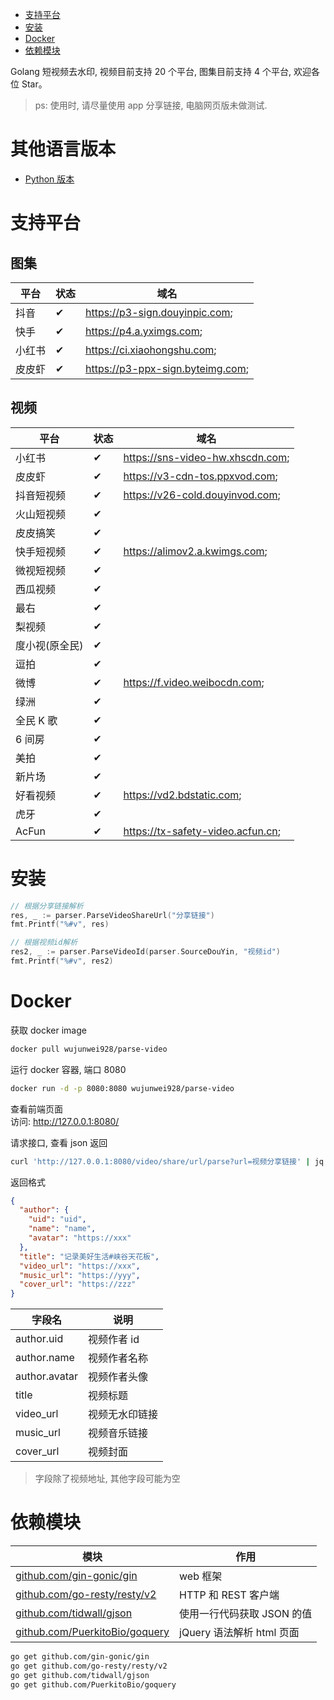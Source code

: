 - [支持平台](#支持平台)
- [安装](#安装)
- [Docker](#docker)
- [依赖模块](#依赖模块)

Golang 短视频去水印, 视频目前支持 20 个平台, 图集目前支持 4 个平台, 欢迎各位 Star。

> ps: 使用时, 请尽量使用 app 分享链接, 电脑网页版未做测试.

# 其他语言版本

- [Python 版本](https://github.com/wujunwei928/parse-video-py)

# 支持平台

## 图集

| 平台   | 状态 | 域名                            |
| ------ | ---- | ------------------------------- |
| 抖音   | ✔    | https://p3-sign.douyinpic.com;  |
| 快手   | ✔    | https://p4.a.yximgs.com;         |
| 小红书 | ✔    | https://ci.xiaohongshu.com;     |
| 皮皮虾 | ✔    | https://p3-ppx-sign.byteimg.com; |

## 视频

| 平台           | 状态 | 域名                              |
| -------------- | ---- | --------------------------------- |
| 小红书         | ✔    | https://sns-video-hw.xhscdn.com;  |
| 皮皮虾         | ✔    | https://v3-cdn-tos.ppxvod.com;    |
| 抖音短视频     | ✔    | https://v26-cold.douyinvod.com;    |
| 火山短视频     | ✔    |                                   |
| 皮皮搞笑       | ✔    |                                   |
| 快手短视频     | ✔    | https://alimov2.a.kwimgs.com;     |
| 微视短视频     | ✔    |                                   |
| 西瓜视频       | ✔    |                                   |
| 最右           | ✔    |                                   |
| 梨视频         | ✔    |                                   |
| 度小视(原全民) | ✔    |                                   |
| 逗拍           | ✔    |                                   |
| 微博           | ✔    | https://f.video.weibocdn.com;     |
| 绿洲           | ✔    |                                   |
| 全民 K 歌      | ✔    |                                   |
| 6 间房         | ✔    |                                   |
| 美拍           | ✔    |                                   |
| 新片场         | ✔    |                                   |
| 好看视频       | ✔    | https://vd2.bdstatic.com;         |
| 虎牙           | ✔    |                                   |
| AcFun          | ✔    | https://tx-safety-video.acfun.cn; |

# 安装

```go
// 根据分享链接解析
res, _ := parser.ParseVideoShareUrl("分享链接")
fmt.Printf("%#v", res)

// 根据视频id解析
res2, _ := parser.ParseVideoId(parser.SourceDouYin, "视频id")
fmt.Printf("%#v", res2)
```

# Docker

获取 docker image

```bash
docker pull wujunwei928/parse-video
```

运行 docker 容器, 端口 8080

```bash
docker run -d -p 8080:8080 wujunwei928/parse-video
```

查看前端页面  
访问: http://127.0.0.1:8080/

请求接口, 查看 json 返回

```bash
curl 'http://127.0.0.1:8080/video/share/url/parse?url=视频分享链接' | jq
```

返回格式

```json
{
  "author": {
    "uid": "uid",
    "name": "name",
    "avatar": "https://xxx"
  },
  "title": "记录美好生活#峡谷天花板",
  "video_url": "https://xxx",
  "music_url": "https://yyy",
  "cover_url": "https://zzz"
}
```

| 字段名        | 说明           |
| ------------- | -------------- |
| author.uid    | 视频作者 id    |
| author.name   | 视频作者名称   |
| author.avatar | 视频作者头像   |
| title         | 视频标题       |
| video_url     | 视频无水印链接 |
| music_url     | 视频音乐链接   |
| cover_url     | 视频封面       |

> 字段除了视频地址, 其他字段可能为空

# 依赖模块

| 模块                                                                     | 作用                       |
| ------------------------------------------------------------------------ | -------------------------- |
| [github.com/gin-gonic/gin](https://github.com/gin-gonic/gin)             | web 框架                   |
| [github.com/go-resty/resty/v2](https://github.com/go-resty/resty/v2)     | HTTP 和 REST 客户端        |
| [github.com/tidwall/gjson](https://github.com/tidwall/gjson)             | 使用一行代码获取 JSON 的值 |
| [github.com/PuerkitoBio/goquery](https://github.com/PuerkitoBio/goquery) | jQuery 语法解析 html 页面  |

```bash
go get github.com/gin-gonic/gin
go get github.com/go-resty/resty/v2
go get github.com/tidwall/gjson
go get github.com/PuerkitoBio/goquery
```
